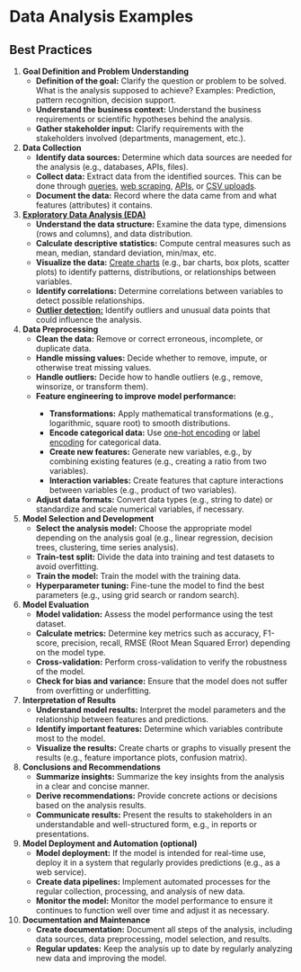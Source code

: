 # Data Analysis Examples

<h2>Best Practices</h2>
<ol>
    <li>
        <strong>Goal Definition and Problem Understanding</strong>
        <ul>
            <li><strong>Definition of the goal:</strong> Clarify the question or problem to be solved. What is the analysis supposed to achieve? Examples: Prediction, pattern recognition, decision support.</li>
            <li><strong>Understand the business context:</strong> Understand the business requirements or scientific hypotheses behind the analysis.</li>
            <li><strong>Gather stakeholder input:</strong> Clarify requirements with the stakeholders involved (departments, management, etc.).</li>
        </ul>
    </li>
    <li>
        <strong>Data Collection</strong>
        <ul>
            <li><strong>Identify data sources:</strong> Determine which data sources are needed for the analysis (e.g., databases, APIs, files).</li>
            <li><strong>Collect data:</strong> Extract data from the identified sources. This can be done through <a href="https://github.com/dbarty/DataAnalysisExamples/tree/main/data-collection/database">queries</a>, <a href="https://github.com/dbarty/DataAnalysisExamples/tree/main/data-collection/web-scraping">web scraping</a>, <a href="https://github.com/dbarty/DataAnalysisExamples/tree/main/data-collection/api">APIs</a>, or <a href="https://github.com/dbarty/DataAnalysisExamples/tree/main/data-collection/files">CSV uploads</a>.</li>
            <li><strong>Document the data:</strong> Record where the data came from and what features (attributes) it contains.</li>
        </ul>
    </li>
    <li>
        <strong><a href="https://github.com/dbarty/DataAnalysisExamples/blob/main/exploratory-data-analysis-EDA/exploratory-data-analysis-EDA-Titanic.ipynb">Exploratory Data Analysis (EDA)</a></strong>
        <ul>
            <li><strong>Understand the data structure:</strong> Examine the data type, dimensions (rows and columns), and data distribution.</li>
            <li><strong>Calculate descriptive statistics:</strong> Compute central measures such as mean, median, standard deviation, min/max, etc.</li>
            <li><strong>Visualize the data:</strong> <a href="https://github.com/dbarty/DataAnalysisExamples/tree/main/exploratory-data-analysis-EDA/visualisation">Create charts</a> (e.g., bar charts, box plots, scatter plots) to identify patterns, distributions, or relationships between variables.</li>
            <li><strong>Identify correlations:</strong> Determine correlations between variables to detect possible relationships.</li>
            <li><strong><a href="https://github.com/dbarty/DataAnalysisExamples/blob/main/exploratory-data-analysis-EDA/visualisation/boxplot_outlier_detection_and_correlation_analysis.ipynb">Outlier detection:</a></strong> Identify outliers and unusual data points that could influence the analysis.</li>
        </ul>
    </li>
    <li>
        <strong>Data Preprocessing</strong>
        <ul>
            <li><strong>Clean the data:</strong> Remove or correct erroneous, incomplete, or duplicate data.</li>
            <li><strong>Handle missing values:</strong> Decide whether to remove, impute, or otherwise treat missing values.</li>
            <li><strong>Handle outliers:</strong> Decide how to handle outliers (e.g., remove, winsorize, or transform them).</li>
            <li><strong>Feature engineering to improve model performance:</strong></li>
            <ul>
                <li><strong>Transformations:</strong> Apply mathematical transformations (e.g., logarithmic, square root) to smooth distributions.</li>
                <li><strong>Encode categorical data:</strong> Use <a href="https://github.com/dbarty/DataAnalysisExamples/tree/main/data-preprocessing/one-hot-encoding.ipynb">one-hot encoding</a> or <a href="https://github.com/dbarty/DataAnalysisExamples/blob/main/data-preprocessing/label-encoding.ipynb">label encoding</a> for categorical data.</li>
                <li><strong>Create new features:</strong> Generate new variables, e.g., by combining existing features (e.g., creating a ratio from two variables).</li>
                <li><strong>Interaction variables:</strong> Create features that capture interactions between variables (e.g., product of two variables).</li>
            </ul>
            <li><strong>Adjust data formats:</strong> Convert data types (e.g., string to date) or standardize and scale numerical variables, if necessary.</li>
        </ul>
    </li>
    <li>
        <strong>Model Selection and Development</strong>
        <ul>
            <li><strong>Select the analysis model:</strong> Choose the appropriate model depending on the analysis goal (e.g., linear regression, decision trees, clustering, time series analysis).</li>
            <li><strong>Train-test split:</strong> Divide the data into training and test datasets to avoid overfitting.</li>
            <li><strong>Train the model:</strong> Train the model with the training data.</li>
            <li><strong>Hyperparameter tuning:</strong> Fine-tune the model to find the best parameters (e.g., using grid search or random search).</li>
        </ul>
    </li>
    <li>
        <strong>Model Evaluation</strong>
        <ul>
            <li><strong>Model validation:</strong> Assess the model performance using the test dataset.</li>
            <li><strong>Calculate metrics:</strong> Determine key metrics such as accuracy, F1-score, precision, recall, RMSE (Root Mean Squared Error) depending on the model type.</li>
            <li><strong>Cross-validation:</strong> Perform cross-validation to verify the robustness of the model.</li>
            <li><strong>Check for bias and variance:</strong> Ensure that the model does not suffer from overfitting or underfitting.</li>
        </ul>
    </li>
    <li>
        <strong>Interpretation of Results</strong>
        <ul>
            <li><strong>Understand model results:</strong> Interpret the model parameters and the relationship between features and predictions.</li>
            <li><strong>Identify important features:</strong> Determine which variables contribute most to the model.</li>
            <li><strong>Visualize the results:</strong> Create charts or graphs to visually present the results (e.g., feature importance plots, confusion matrix).</li>
        </ul>
    </li>
    <li>
        <strong>Conclusions and Recommendations</strong>
        <ul>
            <li><strong>Summarize insights:</strong> Summarize the key insights from the analysis in a clear and concise manner.</li>
            <li><strong>Derive recommendations:</strong> Provide concrete actions or decisions based on the analysis results.</li>
            <li><strong>Communicate results:</strong> Present the results to stakeholders in an understandable and well-structured form, e.g., in reports or presentations.</li>
        </ul>
    </li>
    <li>
        <strong>Model Deployment and Automation (optional)</strong>
        <ul>
            <li><strong>Model deployment:</strong> If the model is intended for real-time use, deploy it in a system that regularly provides predictions (e.g., as a web service).</li>
            <li><strong>Create data pipelines:</strong> Implement automated processes for the regular collection, processing, and analysis of new data.</li>
            <li><strong>Monitor the model:</strong> Monitor the model performance to ensure it continues to function well over time and adjust it as necessary.</li>
        </ul>
    </li>
    <li>
        <strong>Documentation and Maintenance</strong>
        <ul>
            <li><strong>Create documentation:</strong> Document all steps of the analysis, including data sources, data preprocessing, model selection, and results.</li>
            <li><strong>Regular updates:</strong> Keep the analysis up to date by regularly analyzing new data and improving the model.</li>
        </ul>
    </li>
</ol>
